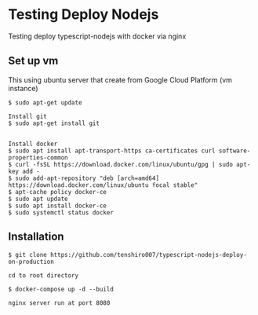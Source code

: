<!-- ### note 

npm init -y
tsc -init
npm i express typescript nodemon
npm i @types/express --save-dev

@types/+package


## ref

typescirpt-node

https://wanago.io/2018/12/03/typescript-express-tutorial-routing-controllers-middleware/

https://www.centrilliontech.co.th/blog/3573/typescript-nodejs-express/

https://blog.logrocket.com/how-to-set-up-node-typescript-express/

https://auth0.com/blog/node-js-and-typescript-tutorial-build-a-crud-api/


deploy
https://gist.github.com/bradtraversy/cd90d1ed3c462fe3bddd11bf8953a896

https://ashwin9798.medium.com/nginx-with-docker-and-node-js-a-beginners-guide-434fe1216b6b
 -->
# Testing Deploy Nodejs 
Testing deploy typescript-nodejs with docker via nginx

## Set up vm
This using ubuntu server that create from Google Cloud Platform (vm instance)
```
$ sudo apt-get update

Install git
$ sudo apt-get install git


Install docker
$ sudo apt install apt-transport-https ca-certificates curl software-properties-common
$ curl -fsSL https://download.docker.com/linux/ubuntu/gpg | sudo apt-key add -
$ sudo add-apt-repository "deb [arch=amd64] https://download.docker.com/linux/ubuntu focal stable"
$ apt-cache policy docker-ce
$ sudo apt update
$ sudo apt install docker-ce
$ sudo systemctl status docker
```

## Installation
```
$ git clone https://github.com/tenshiro007/typescript-nodejs-deploy-on-production

cd to root directory

$ docker-compose up -d --build

nginx server run at port 8080
```
